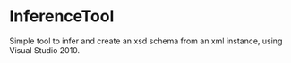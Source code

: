 InferenceTool
=============

Simple tool to infer and create an xsd schema from an xml instance, using Visual Studio 2010.
